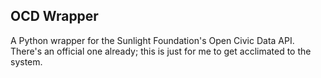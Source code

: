 OCD Wrapper
---
A Python wrapper for the Sunlight Foundation's Open Civic Data API. There's an official one already; this is just for me to get acclimated to the system.